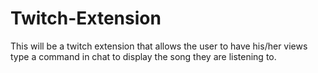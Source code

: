# Twitch-Extension
This will be a twitch extension that allows the user to have his/her views type a command in chat to display the song they are listening to.
